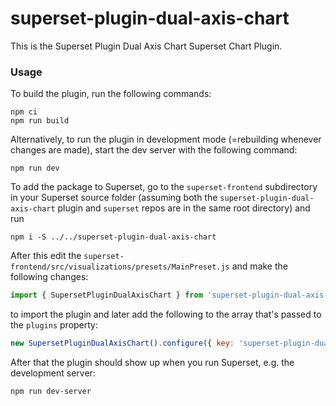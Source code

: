 # superset-plugin-dual-axis-chart

This is the Superset Plugin Dual Axis Chart Superset Chart Plugin.

### Usage

To build the plugin, run the following commands:

```
npm ci
npm run build
```

Alternatively, to run the plugin in development mode (=rebuilding whenever changes are made), start the dev server with the following command:

```
npm run dev
```

To add the package to Superset, go to the `superset-frontend` subdirectory in your Superset source folder (assuming both the `superset-plugin-dual-axis-chart` plugin and `superset` repos are in the same root directory) and run
```
npm i -S ../../superset-plugin-dual-axis-chart
```

After this edit the `superset-frontend/src/visualizations/presets/MainPreset.js` and make the following changes:

```js
import { SupersetPluginDualAxisChart } from 'superset-plugin-dual-axis-chart';
```

to import the plugin and later add the following to the array that's passed to the `plugins` property:
```js
new SupersetPluginDualAxisChart().configure({ key: 'superset-plugin-dual-axis-chart' }),
```

After that the plugin should show up when you run Superset, e.g. the development server:

```
npm run dev-server
```
